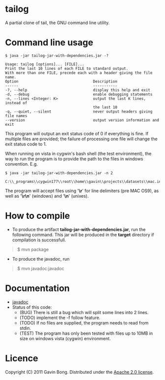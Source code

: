 # tailog

A partial clone of tail, the GNU command line utility.

# Command line usage

    $ java -jar tailog-jar-with-dependencies.jar -?
     
    Usage: tailog [options]... [FILE]...
    Print the last 10 lines of each FILE to standard output.
    With more than one FILE, precede each with a header giving the file name.
    Option                                  Description
    ------                                  -----------
    -?, --help                              display this help and exit
    -d, --debug                             enable debugging statements
    -n, --lines <Integer: K>                output the last K lines, instead of
                                            the last 10
    -q, --quiet, --silent                   never output headers giving file names
    --version                               output version information and exit


This program will output an exit status code of 0 if everything is fine.
If multiple files are provided; the failure of processing one file will change
the exit status code to 1.

When running on vista in cygwin's bash shell (the test environment), the way to run 
the program is to provide the path to the files in windows convention. E.g.


    $ java -jar tailog-jar-with-dependencies.jar -n 2 
         C:\\_programs\\cygwin177\\root\\home\\gavin\\projects\\datasets\\mac.in

The program will accept files using '__\r__' for line delimiters (pre MAC OS9),
as well as '__\r\n__' (windows) and '__\n__' (unixes).


# How to compile

* To produce the artifact __tailog-jar-with-dependencies.jar__, run the following command. This jar will be produced in the __target__ directory if compilation is successfull.
> $ mvn package
* To produce the javadoc, run
> $ mvn javadoc:javadoc

# Documentation

* [javadoc](http://raverun.com/projects/tailog/ "Javadoc")
* Status of this code:
  + (BUG) There is still a bug which will split some lines into 2 lines.
  + (TODO) implement the -f follow feature.
  + (TODO) If no files are supplied, the program needs to read from stdin.
  + (TEST) The program has only been tested with files up to 10MB in size on windows vista (cygwin) environment.

# Licence

Copyright (C) 2011 Gavin Bong. Distributed under the [Apache 2.0 license](http://www.apache.org/licenses/LICENSE-2.0.html "license details").

